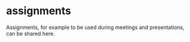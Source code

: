 # assignments
Assignments, for example to be used during meetings and presentations, can be shared here.
